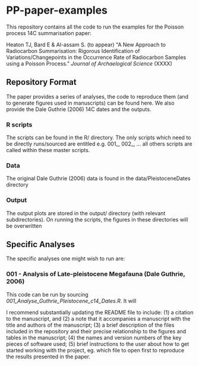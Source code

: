 # PP-paper-examples
This repository contains all the code to run the examples for the Poisson process 14C summarisation paper:

Heaton TJ, Bard E & Al-assam S. (to appear) "A New Approach to Radiocarbon Summarisation: Rigorous Identification of Variations/Changepoints in the Occurrence Rate of Radiocarbon Samples using a Poisson Process." _Journal of Archaelogical Science_ (XXXX)

## Repository Format 
The paper provides a series of analyses, the code to reproduce them (and to generate figures used in manuscripts) can be found here. We also provide the Dale Guthrie (2006) 14C dates and the outputs.  

### R scripts
The scripts can be found in the R/ directory. The only scripts which need to be directly runs/sourced are entitled e.g. 001_, 002_, ... all others scripts are called within these master scripts.

### Data
The original Dale Guthrie (2006) data is found in the data/PleistoceneDates directory

### Output
The output plots are stored in the output/ directory (with relevant subdirectories). On running the scripts, the figures in these directories will be overwritten     

## Specific Analyses

The specific analyses one might wish to run are: 

### 001 - Analysis of Late-pleistocene Megafauna (Dale Guthrie, 2006)
This code can be run by sourcing *001_Analyse_Guthrie_Pleistocene_c14_Dates.R*. It will





I recommend substantially updating the README file to include: (1) a citation to the manuscript, and (2) a note that it accompanies a manuscript with the title and authors of the manuscript; (3) a brief description of the files included in the repository and their precise relationship to the figures and tables in the manuscript; (4) the names and version numbers of the key pieces of software used; (5) brief instructions to the user about how to get started working with the project, eg. which file to open first to reproduce the results presented in the paper.










